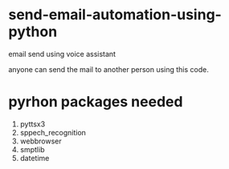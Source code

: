 # send-email-automation-using-python
email send using voice assistant

anyone can send the mail to another person using this code.

# pyrhon packages needed

1. pyttsx3
2. sppech_recognition
3. webbrowser
4. smptlib
5. datetime 
